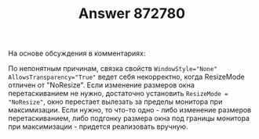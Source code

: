 ﻿---
title: "Answer 872780"
se.owner.user_id: 240512
se.owner.display_name: "MSDN.WhiteKnight"
se.owner.link: "https://ru.stackoverflow.com/users/240512/msdn-whiteknight"
se.answer_id: 872780
se.question_id: 872269
se.post_type: answer
se.score: 1
se.is_accepted: True
---
<p>На основе обсуждения в комментариях:</p>

<p>По непонятным причинам, связка свойств <code>WindowStyle="None" AllowsTransparency="True"</code> ведет себя некорректно, когда ResizeMode отличен от "NoResize". Если изменение размеров окна перетаскиванием не нужно, достаточно установить <code>ResizeMode = "NoResize"</code>, окно перестает вылезать за пределы монитора при максимизации. Если нужно, то что-то одно - либо изменение размеров перетаскиванием, либо подгонку размера окна под границы монитора при максимизации - придется реализовать вручную.</p>
